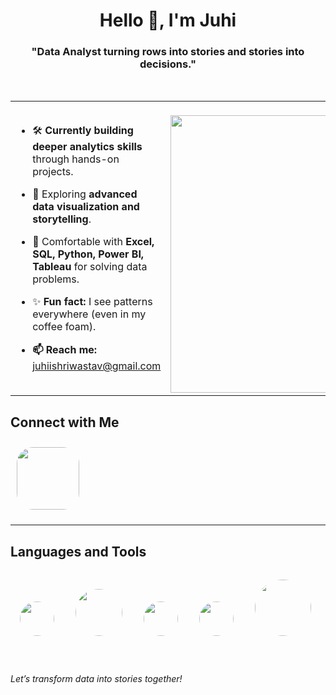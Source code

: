 <p align="center">
  <h1 align="center">Hello 👋, I'm Juhi</h1>
  <h3 align="center">"Data Analyst turning rows into stories and stories into decisions."</h3>
</p>

<br>

<table>
<tr>
<td width="60%">

- 🛠️ **Currently building deeper analytics skills** through hands-on projects.
- 🌱 Exploring **advanced data visualization and storytelling**.
- 💬 Comfortable with **Excel, SQL, Python, Power BI, Tableau** for solving data problems.
- ✨ **Fun fact:** I see patterns everywhere (even in my coffee foam).

- **📫 Reach me:** juhiishriwastav@gmail.com

</td>
<td width="10%" align="right">
  <a href="https://www.linkedin.com/in/juhiiishriwastav">
    <img src="https://www.grazitti.com/wp-content/uploads/2020/02/Analytics_amp_Data_Science.gif" width="444" style="margin-top: 20px;">
  </a>
</td>
</tr>
</table>



 ## Connect with Me

<p align="left">
  <a href="https://www.linkedin.com/in/juhiiishriwastav">
    <img src="https://www.edigitalagency.com.au/wp-content/uploads/Linkedin-logo-blue-png-large-size.png" width="100" style="border-radius: 30%; padding: 10px;">
  </a>
</p>

---


 ## Languages and Tools

<p align="left">
  <img src="https://upload.wikimedia.org/wikipedia/commons/7/73/Microsoft_Excel_2013-2019_logo.svg" width="55" style="border-radius: 50%; margin: 15px;">
  <img src="https://upload.wikimedia.org/wikipedia/commons/8/87/Sql_data_base_with_logo.png" width="75" style="border-radius: 50%; margin: 15px;">
  <img src="https://upload.wikimedia.org/wikipedia/commons/c/c3/Python-logo-notext.svg" width="55" style="border-radius: 50%; margin: 15px;">
  <img src="https://upload.wikimedia.org/wikipedia/commons/c/cf/New_Power_BI_Logo.svg" width="55" style="border-radius: 50%; margin: 15px;">
  <img src="https://encrypted-tbn0.gstatic.com/images?q=tbn:ANd9GcTrh01Ktfx6Oqlz6Z32bfJtVsd8cqzlb7y3IDtp736fPWemMmfhjMDyoA2vQtX9q5inFw&usqp=CAU" width="90" style="border-radius: 50%; margin: 15px;">
</p>
<br>
<p align="left">
  <em>Let’s transform data into stories together!</em>
</p>
